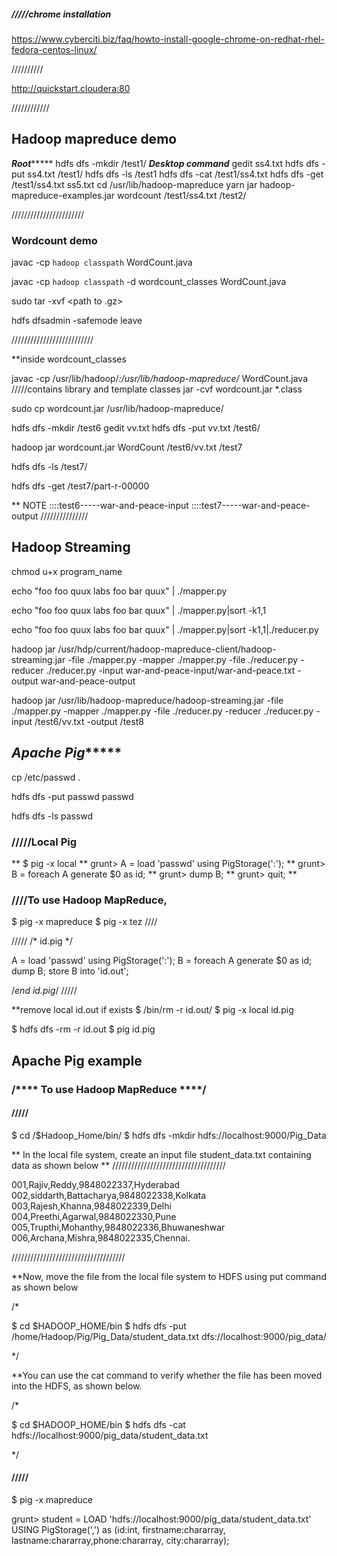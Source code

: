 ##### /////chrome installation
https://www.cyberciti.biz/faq/howto-install-google-chrome-on-redhat-rhel-fedora-centos-linux/

//////////

http://quickstart.cloudera:80

////////////

## Hadoop mapreduce demo

*******Root************
hdfs dfs -mkdir /test1/
*******Desktop command*******
gedit ss4.txt
hdfs dfs -put ss4.txt /test1/
hdfs dfs -ls /test1
hdfs dfs -cat /test1/ss4.txt
hdfs dfs -get /test1/ss4.txt ss5.txt
cd /usr/lib/hadoop-mapreduce
yarn jar hadoop-mapreduce-examples.jar wordcount /test1/ss4.txt /test2/


///////////////////////

### Wordcount demo

javac -cp `hadoop classpath` WordCount.java

javac -cp `hadoop classpath` -d wordcount_classes WordCount.java

sudo tar -xvf <path to .gz>

hdfs dfsadmin -safemode leave

//////////////////////////

**inside wordcount_classes

  javac -cp /usr/lib/hadoop/*:/usr/lib/hadoop-mapreduce/* WordCount.java
/////contains library and template classes
  jar -cvf wordcount.jar *.class

  sudo cp wordcount.jar /usr/lib/hadoop-mapreduce/

hdfs dfs -mkdir /test6
gedit vv.txt
hdfs dfs -put vv.txt /test6/


  hadoop jar wordcount.jar WordCount /test6/vv.txt /test7

hdfs dfs -ls /test7/

hdfs dfs -get /test7/part-r-00000

**
NOTE
::::test6-----war-and-peace-input
::::test7-----war-and-peace-output
///////////////

## Hadoop Streaming

chmod u+x program_name

echo "foo foo quux labs foo bar quux" | ./mapper.py

echo "foo foo quux labs foo bar quux" | ./mapper.py|sort -k1,1

echo "foo foo quux labs foo bar quux" | ./mapper.py|sort -k1,1|./reducer.py


hadoop jar /usr/hdp/current/hadoop-mapreduce-client/hadoop-streaming.jar -file ./mapper.py -mapper ./mapper.py -file ./reducer.py -reducer ./reducer.py -input war-and-peace-input/war-and-peace.txt -output war-and-peace-output


hadoop jar /usr/lib/hadoop-mapreduce/hadoop-streaming.jar -file ./mapper.py -mapper ./mapper.py -file ./reducer.py -reducer ./reducer.py -input /test6/vv.txt -output /test8


## *********Apache Pig**************

cp /etc/passwd .

hdfs dfs -put passwd passwd

hdfs dfs -ls passwd


### /////Local Pig

** $ pig -x local
** grunt> A = load 'passwd' using PigStorage(':');
** grunt> B = foreach A generate $0 as id;
** grunt> dump B;
** grunt> quit;
**

### ////To use Hadoop MapReduce, 
$ pig -x mapreduce
$ pig -x tez
////


/////
/* id.pig */

A = load 'passwd' using PigStorage(':');
B = foreach A generate $0 as id;
dump B;
store B into 'id.out';

/*end id.pig*/
/////

**remove local id.out if exists
$ /bin/rm -r id.out/
$ pig -x local id.pig



$ hdfs dfs -rm -r id.out
$ pig id.pig



## **Apache Pig example**


### /**** To use Hadoop MapReduce ****/

#### /////

$ cd /$Hadoop_Home/bin/
$ hdfs dfs -mkdir hdfs://localhost:9000/Pig_Data


**
In the local file system, create an input file student_data.txt containing data as shown below
**
////////////////////////////////////

001,Rajiv,Reddy,9848022337,Hyderabad
002,siddarth,Battacharya,9848022338,Kolkata
003,Rajesh,Khanna,9848022339,Delhi
004,Preethi,Agarwal,9848022330,Pune
005,Trupthi,Mohanthy,9848022336,Bhuwaneshwar
006,Archana,Mishra,9848022335,Chennai.

////////////////////////////////////

**Now, move the file from the local file system to HDFS using put command as shown below

/*

$ cd $HADOOP_HOME/bin 
$ hdfs dfs -put /home/Hadoop/Pig/Pig_Data/student_data.txt dfs://localhost:9000/pig_data/

*/

**You can use the cat command to verify whether the file has been moved into the HDFS, as shown below.

/*

$ cd $HADOOP_HOME/bin
$ hdfs dfs -cat hdfs://localhost:9000/pig_data/student_data.txt

*/


#### /////

$ pig -x mapreduce

grunt> student = LOAD 'hdfs://localhost:9000/pig_data/student_data.txt' USING PigStorage(',') as (id:int, firstname:chararray, lastname:chararray,phone:chararray, city:chararray);














































